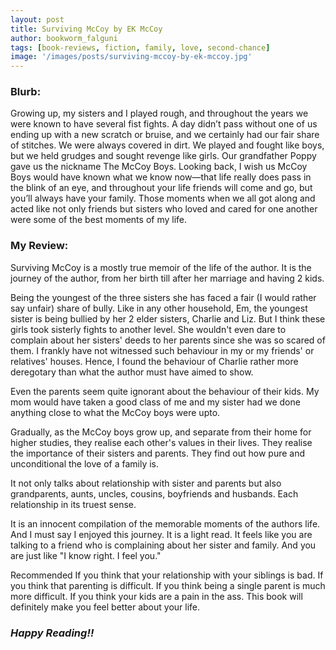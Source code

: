 ```yaml
---
layout: post
title: Surviving McCoy by EK McCoy
author: bookworm_falguni
tags: [book-reviews, fiction, family, love, second-chance]
image: '/images/posts/surviving-mccoy-by-ek-mccoy.jpg'
---
```

### **Blurb:**
Growing up, my sisters and I played rough, and throughout the years we were known to have several fist fights. A day didn’t pass without one of us ending up with a new scratch or bruise, and we certainly had our fair share of stitches. We were always covered in dirt. We played and fought like boys, but we held grudges and sought revenge like girls. Our grandfather Poppy gave us the nickname The McCoy Boys. Looking back, I wish us McCoy Boys would have known what we know now—that life really does pass in the blink of an eye, and throughout your life friends will come and go, but you’ll always have your family. Those moments when we all got along and acted like not only friends but sisters who loved and cared for one another were some of the best moments of my life.

### **My Review:**
Surviving McCoy is a mostly true memoir of the life of the author. It is the journey of the author, from her birth till after her marriage and having 2 kids.

Being the youngest of the three sisters she has faced a fair (I would rather say unfair) share of bully. 
Like in any other household, Em, the youngest sister is being bullied by her 2 elder sisters, Charlie and Liz. But I think these girls took sisterly fights to another level. She wouldn't even dare to complain about her sisters' deeds to her parents since she was so scared of them. I frankly have not witnessed such behaviour in my or my friends' or relatives' houses. Hence, I found the behaviour of Charlie rather more deregotary than what the author must have aimed to show.

Even the parents seem quite ignorant about the behaviour of their kids. My mom would have taken a good class of me and my sister had we done anything close to what the McCoy boys were upto.

Gradually, as the McCoy boys grow up, and separate from their home for higher studies, they realise each other's values in their lives. They realise the importance of their sisters and parents. They find out how pure and unconditional the love of a family is.

It not only talks about relationship with sister and parents but also grandparents, aunts, uncles, cousins, boyfriends and husbands. Each relationship in its truest sense.

It is an innocent compilation of the memorable moments of the authors life. And I must say I enjoyed this journey. It is a light read. It feels like you are talking to a friend who is complaining about her sister and family. And you are just like "I know right. I feel you." 

Recommended
If you think that your relationship with your siblings is bad.
If you think that parenting is difficult.
If you think being a single parent is much more difficult.
If you think your kids are a pain in the ass.
This book will definitely make you feel better about your life.

### ***Happy Reading!!***
